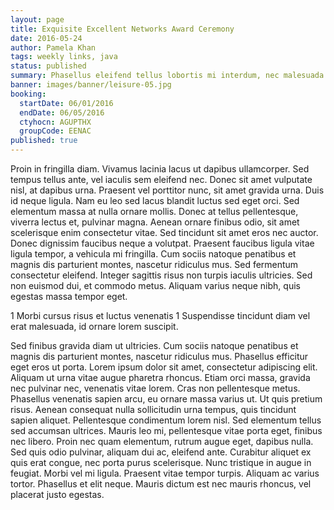 ```yaml
---
layout: page
title: Exquisite Excellent Networks Award Ceremony
date: 2016-05-24
author: Pamela Khan
tags: weekly links, java
status: published
summary: Phasellus eleifend tellus lobortis mi interdum, nec malesuada.
banner: images/banner/leisure-05.jpg
booking:
  startDate: 06/01/2016
  endDate: 06/05/2016
  ctyhocn: AGUPTHX
  groupCode: EENAC
published: true
---
```

Proin in fringilla diam. Vivamus lacinia lacus ut dapibus ullamcorper. Sed tempus tellus ante, vel iaculis sem eleifend nec. Donec sit amet vulputate nisl, at dapibus urna. Praesent vel porttitor nunc, sit amet gravida urna. Duis id neque ligula. Nam eu leo sed lacus blandit luctus sed eget orci. Sed elementum massa at nulla ornare mollis. Donec at tellus pellentesque, viverra lectus et, pulvinar magna. Aenean ornare finibus odio, sit amet scelerisque enim consectetur vitae. Sed tincidunt sit amet eros nec auctor.
Donec dignissim faucibus neque a volutpat. Praesent faucibus ligula vitae ligula tempor, a vehicula mi fringilla. Cum sociis natoque penatibus et magnis dis parturient montes, nascetur ridiculus mus. Sed fermentum consectetur eleifend. Integer sagittis risus non turpis iaculis ultricies. Sed non euismod dui, et commodo metus. Aliquam varius neque nibh, quis egestas massa tempor eget.

1 Morbi cursus risus et luctus venenatis
1 Suspendisse tincidunt diam vel erat malesuada, id ornare lorem suscipit.

Sed finibus gravida diam ut ultricies. Cum sociis natoque penatibus et magnis dis parturient montes, nascetur ridiculus mus. Phasellus efficitur eget eros ut porta. Lorem ipsum dolor sit amet, consectetur adipiscing elit. Aliquam ut urna vitae augue pharetra rhoncus. Etiam orci massa, gravida nec pulvinar nec, venenatis vitae lorem. Cras non pellentesque metus.
Phasellus venenatis sapien arcu, eu ornare massa varius ut. Ut quis pretium risus. Aenean consequat nulla sollicitudin urna tempus, quis tincidunt sapien aliquet. Pellentesque condimentum lorem nisl. Sed elementum tellus sed accumsan ultrices. Mauris leo mi, pellentesque vitae porta eget, finibus nec libero. Proin nec quam elementum, rutrum augue eget, dapibus nulla. Sed quis odio pulvinar, aliquam dui ac, eleifend ante. Curabitur aliquet ex quis erat congue, nec porta purus scelerisque. Nunc tristique in augue in feugiat. Morbi vel mi ligula. Praesent vitae tempor turpis. Aliquam ac varius tortor. Phasellus et elit neque. Mauris dictum est nec mauris rhoncus, vel placerat justo egestas.
